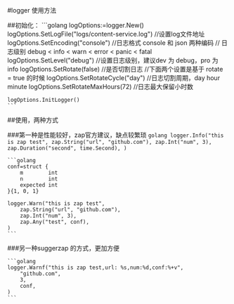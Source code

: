 #logger 使用方法

##初始化：
    ```golang
    logOptions:=logger.New()
	logOptions.SetLogFile("logs/content-service.log") //设置log文件地址
	logOptions.SetEncoding("console") //日志格式 console 和 json 两种编码
    // 日志级别 debug < info < warn < error < panic < fatal
	logOptions.SetLevel("debug") //设置日志级别，建议dev 为 debug，pro 为 info
    logOptions.SetRotate(false) //是否切割日志
    //下面两个设置是基于 rotate = true 的时候
    logOptions.SetRotateCycle("day") //日志切割周期，day hour minute
    logOptions.SetRotateMaxHours(72) //日志最大保留小时数

	logOptions.InitLogger()
    ```

##使用，两种方式

###第一种是性能较好，zap官方建议，缺点较繁琐
    ```golang
    logger.Info("this is zap test",
        zap.String("url", "github.com"),
        zap.Int("num", 3),
        zap.Duration("second", time.Second),
    )
    ```

    ```golang
    conf=struct {
        m        int
        n        int
        expected int
    }{1, 0, 1}
        
    logger.Warn("this is zap test",
        zap.String("url", "github.com"),
        zap.Int("num", 3),
        zap.Any("test", conf),
    )
    ```

###另一种suggerzap 的方式，更加方便

    ```golang
    logger.Warnf("this is zap test,url: %s,num:%d,conf:%+v",
        "github.com",
        3,
        conf,
    )
    ```


    